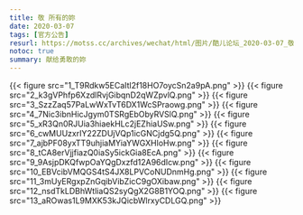 ```yaml
---
title: 敬 所有的妳
date: 2020-03-07
tags: [官方公告]
resurl: https://motss.cc/archives/wechat/html/图片/酷儿论坛_2020-03-07_敬所有的妳/ 
notoc: true
summary: 献给勇敢的妳
---
```


{{< figure src="1_T9Rdkw5ECaItl2f18HO7oycSn2a9pA.png" >}}
{{< figure src="2_k3gVPhfp6XzdlRvjGibqnD2qWZpvlQ.png" >}}
{{< figure src="3_SzzZaq57PaLwWxTvT6DX1WcSPraowg.png" >}}
{{< figure src="4_7Nic3ibnHicJgym0TSRgEbObyRVSlQ.png" >}}
{{< figure src="5_xR3Qn0RJUia3hiaekHLc2jEZhiaUSw.png" >}}
{{< figure src="6_cwMUUzxrIY22ZDUjVQp1icGNCjdg5Q.png" >}}
{{< figure src="7_ajbPF08yxTT9uhjiaMYiaYWGXHloHw.png" >}}
{{< figure src="8_tCA8erVjjfiazQ0iaSy5ickGia8EcA.png" >}}
{{< figure src="9_9AsjpDKQfwpOaYQgDxzfd12A96dIcw.png" >}}
{{< figure src="10_EBVcibVMQGS4tS4JX8LPVCoNUDnmHg.png" >}}
{{< figure src="11_3mUyERgxpZnGqibVibZicC9gOXibaw.png" >}}
{{< figure src="12_nsdTkLDBhWtliaQS2syQgX2G8B1YOQ.png" >}}
{{< figure src="13_aROwas1L9MXK53kJQicbWlrxyCDLGQ.png" >}}